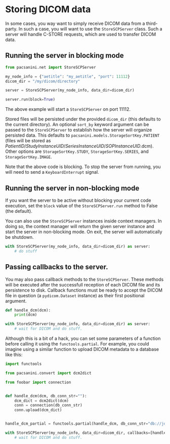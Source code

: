 # Storing DICOM data

In some cases, you way want to simply receive DICOM data from a third-party.
In such a case, you will want to use the `StoreSCPServer` class. Such a server
will handle C-STORE requests, which are used to transfer DICOM data.

## Running the server in blocking mode

```python
from pacsanini.net import StoreSCPServer

my_node_info = {"aetitle": "my_aetitle", "port": 11112}
dicom_dir = "/my/dicom/directory"

server = StoreSCPServer(my_node_info, data_dir=dicom_dir)

server.run(block=True)
```

The above example will start a `StoreSCPServer` on port 11112.

Stored files will be persisted under the provided `dicom_dir` (this defaults to the current directory).
An optional `sort_by` keyword argument can be passed to the `StoreSCPServer` to establish how the server will organize persisted data. This defaults to `pacsanini.models.StorageSortKey.PATIENT` (files will be stored as *PatientID*/*StudyInstanceUID*/*SeriesInstanceUID*/*SOPInstanceUID*.dcm). Other options are `StorageSortKey.STUDY`, `StorageSortKey.SERIES`,
and `StorageSortKey.IMAGE`.

Note that the above code is blocking. To stop the server from running, you will need to send a `KeyboardInterrupt` signal.

## Running the server in non-blocking mode

If you want the server to be active without blocking your current code execution, set the `block` value of the `StoreSCPServer.run` method to False (the default).

You can also use the `StoreSCPServer` instances inside context managers. In doing so, the context manager will return the given server instance and start the server in non-blocking mode. On exit, the server will automatically be shutdown.

```python
with StoreSCPServer(my_node_info, data_dir=dicom_dir) as server:
    # do stuff
```

## Passing callbacks to the server.

You may also pass callback methods to the `StoreSCPServer`. These methods will be executed after the successfull reception of each DICOM file and its persistence to disk.
Callback functions must be ready to accept the DICOM file in question (a `pydicom.Dataset` instance) as their first positional argument.

```python
def handle_dcm(dcm):
    print(dcm)

with StoreSCPServer(my_node_info, data_dir=dicom_dir) as server:
    # wait for DICOM and do stuff.
```

Although this is a bit of a hack, you can set some parameters of a function before calling it using the `functools.partial`. For example, you could imagine using a similar function to upload DICOM metadata to a database like this:

```python
import functools

from pacsanini.convert import dcm2dict

from foobar import connection


def handle_dcm(dcm, db_conn_str=""):
    dcm_dict = dcm2dict(dcm)
    conn = connection(db_conn_str)
    conn.upload(dcm_dict)


handle_dcm_partial = functools.partial(handle_dcm, db_conn_str="db://jdoe:password@db.example.com")

with StoreSCPServer(my_node_info, data_dir=dicom_dir, callbacks=[handle_dcm_partial]) as server:
    # wait for DICOM and do stuff.
```
